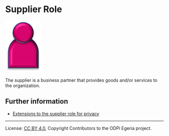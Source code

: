 <!-- SPDX-License-Identifier: CC-BY-4.0 -->
<!-- Copyright Contributors to the ODPi Egeria project. -->

# Supplier Role

<!--![Icon](supplier-role.png)-->
<img src="/docs/roles/supplier-role.png">

The supplier is a business partner that provides goods and/or services to
the organization.


## Further information

* [Extensions to the supplier role for privacy](../../data-privacy-pack/role-extensions-for-privacy.md)



----
License: [CC BY 4.0](https://creativecommons.org/licenses/by/4.0/),
Copyright Contributors to the ODPi Egeria project.